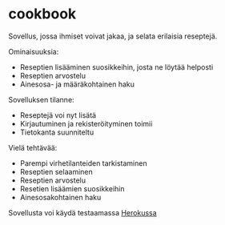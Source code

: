 # cookbook

Sovellus, jossa ihmiset voivat jakaa, ja selata erilaisia reseptejä.

Ominaisuuksia:

-   Reseptien lisääminen suosikkeihin, josta ne löytää helposti
-   Reseptien arvostelu
-   Ainesosa- ja määräkohtainen haku

Sovelluksen tilanne:

-   Reseptejä voi nyt lisätä
-   Kirjautuminen ja rekisteröityminen toimii
-   Tietokanta suunniteltu

Vielä tehtävää:

-   Parempi virhetilanteiden tarkistaminen
-   Reseptien selaaminen
-   Reseptien arvostelu
-   Resetien lisäämien suosikkeihin
-   Ainesosakohtainen haku

Sovellusta voi käydä testaamassa [Herokussa](https://keitto-kirja.herokuapp.com/)
